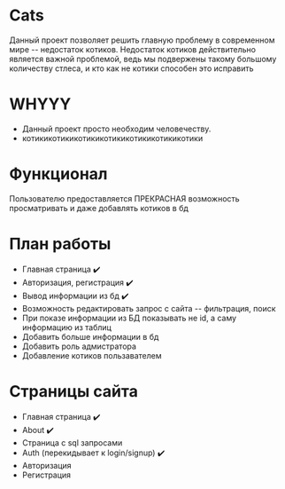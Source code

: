 # Cats
Данный проект позволяет решить главную проблему в современном мире -- недостаток котиков. Недостаток котиков действительно является важной проблемой, ведь мы подвержены такому большому количеству стлеса, и кто как не котики способен это исправить

# WHYYY
- Данный проект просто необходим человечеству.
- котикикотикикотикикотикикотикикотикикотики

# Функционал
Пользователю предоставляется ПРЕКРАСНАЯ возможность просматривать и даже добавлять котиков в бд

# План работы
- Главная страница ✔️
- Авторизация, регистрация ✔️
- Вывод информации из бд ✔️
- Возможность редактировать запрос с сайта -- фильтрация, поиск
- При показе информации из БД показывать не id, а саму информацию из таблиц
- Добавить больше информации в бд
- Добавить роль адмистратора
- Добавление котиков пользавателем

# Страницы сайта
- Главная страница ✔️
- About ✔️
- Страница с sql запросами
- Auth (перекидывает к login/signup) ✔️
- Авторизация
- Регистрация

